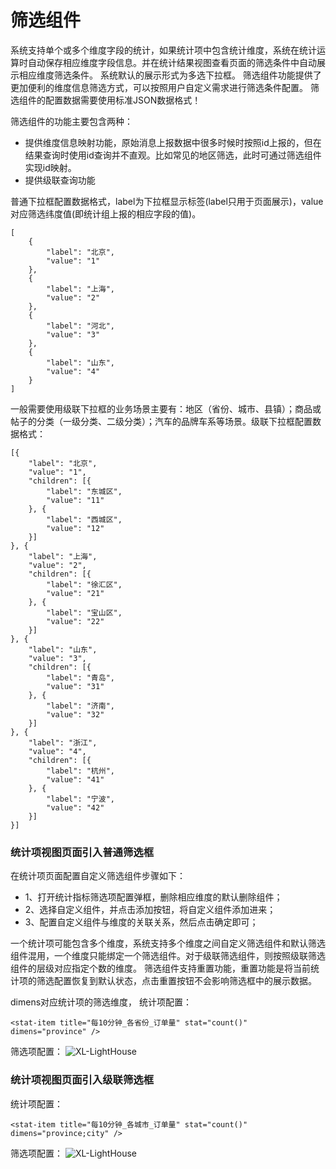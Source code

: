 # 筛选组件

系统支持单个或多个维度字段的统计，如果统计项中包含统计维度，系统在统计运算时自动保存相应维度字段信息。并在统计结果视图查看页面的筛选条件中自动展示相应维度筛选条件。
系统默认的展示形式为多选下拉框。 筛选组件功能提供了更加便利的维度信息筛选方式，可以按照用户自定义需求进行筛选条件配置。
筛选组件的配置数据需要使用标准JSON数据格式！

筛选组件的功能主要包含两种：
- 提供维度信息映射功能，原始消息上报数据中很多时候时按照id上报的，但在结果查询时使用id查询并不直观。比如常见的地区筛选，此时可通过筛选组件实现id映射。
- 提供级联查询功能

普通下拉框配置数据格式，label为下拉框显示标签(label只用于页面展示)，value对应筛选纬度值(即统计组上报的相应字段的值)。

``` 
[
    {
        "label": "北京",
        "value": "1"
    },
    {
        "label": "上海",
        "value": "2"
    },
    {
        "label": "河北",
        "value": "3"
    },
    {
        "label": "山东",
        "value": "4"
    }
]
```

一般需要使用级联下拉框的业务场景主要有：地区（省份、城市、县镇）；商品或帖子的分类（一级分类、二级分类）；汽车的品牌车系等场景。级联下拉框配置数据格式：

```
[{
	"label": "北京",
	"value": "1",
	"children": [{
		"label": "东城区",
		"value": "11"
	}, {
		"label": "西城区",
		"value": "12"
	}]
}, {
	"label": "上海",
	"value": "2",
	"children": [{
		"label": "徐汇区",
		"value": "21"
	}, {
		"label": "宝山区",
		"value": "22"
	}]
}, {
	"label": "山东",
	"value": "3",
	"children": [{
		"label": "青岛",
		"value": "31"
	}, {
		"label": "济南",
		"value": "32"
	}]
}, {
	"label": "浙江",
	"value": "4",
	"children": [{
		"label": "杭州",
		"value": "41"
	}, {
		"label": "宁波",
		"value": "42"
	}]
}]
```

### 统计项视图页面引入普通筛选框

在统计项页面配置自定义筛选组件步骤如下：
+ 1、打开统计指标筛选项配置弹框，删除相应维度的默认删除组件；
+ 2、选择自定义组件，并点击添加按钮，将自定义组件添加进来；
+ 3、配置自定义组件与维度的关联关系，然后点击确定即可；

一个统计项可能包含多个维度，系统支持多个维度之间自定义筛选组件和默认筛选组件混用，一个维度只能绑定一个筛选组件。对于级联筛选组件，则按照级联筛选组件的层级对应指定个数的维度。
筛选组件支持重置功能，重置功能是将当前统计项的筛选配置恢复到默认状态，点击重置按钮不会影响筛选框中的展示数据。

dimens对应统计项的筛选维度，
统计项配置：
```
<stat-item title="每10分钟_各省份_订单量" stat="count()" dimens="province" />
```
筛选项配置：
![XL-LightHouse](https://lighthousedp-1300542249.cos.ap-nanjing.myqcloud.com/screenshot_v2/25.jpg)

### 统计项视图页面引入级联筛选框

统计项配置：
```
<stat-item title="每10分钟_各城市_订单量" stat="count()" dimens="province;city" />
```
筛选项配置：
![XL-LightHouse](https://lighthousedp-1300542249.cos.ap-nanjing.myqcloud.com/screenshot_v2/24.jpg)